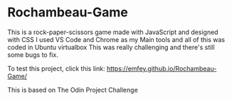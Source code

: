 # Rochambeau-Game
This is a rock-paper-scissors game made with JavaScript and designed with CSS
I used VS Code and Chrome as my Main tools and all of this was coded in Ubuntu virtualbox
This was really challenging and there's still some bugs to fix.

To test this project, click this link: https://emfey.github.io/Rochambeau-Game/

This is based on The Odin Project Challenge